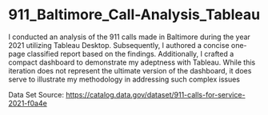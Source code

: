 # 911_Baltimore_Call-Analysis_Tableau

I conducted an analysis of the 911 calls made in Baltimore during the year 2021 utilizing Tableau Desktop. Subsequently, I authored a concise one-page 
classified report based on the findings. Additionally, I crafted a compact dashboard to demonstrate my adeptness with Tableau. While this iteration does
not represent the ultimate version of the dashboard, it does serve to illustrate my methodology in addressing such complex issues

Data Set Source: https://catalog.data.gov/dataset/911-calls-for-service-2021-f0a4e
